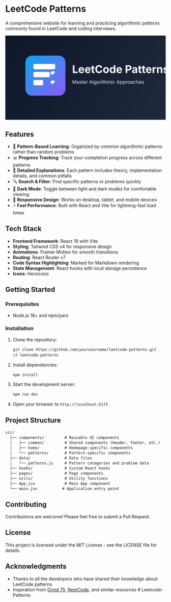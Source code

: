 # LeetCode Patterns

A comprehensive website for learning and practicing algorithmic patterns commonly found in LeetCode and coding interviews.

![LeetCode Patterns](public/social-preview.svg)

## Features

- 🧩 **Pattern-Based Learning**: Organized by common algorithmic patterns rather than random problems
- 📊 **Progress Tracking**: Track your completion progress across different patterns
- 📝 **Detailed Explanations**: Each pattern includes theory, implementation details, and common pitfalls
- 🔍 **Search & Filter**: Find specific patterns or problems quickly
- 🌙 **Dark Mode**: Toggle between light and dark modes for comfortable viewing
- 📱 **Responsive Design**: Works on desktop, tablet, and mobile devices
- ⚡ **Fast Performance**: Built with React and Vite for lightning-fast load times

## Tech Stack

- **Frontend Framework**: React 19 with Vite
- **Styling**: Tailwind CSS v4 for responsive design
- **Animations**: Framer Motion for smooth transitions
- **Routing**: React Router v7
- **Code Syntax Highlighting**: Marked for Markdown rendering
- **State Management**: React hooks with local storage persistence
- **Icons**: Heroicons

## Getting Started

### Prerequisites

- Node.js 18+ and npm/yarn

### Installation

1. Clone the repository:
   ```bash
   git clone https://github.com/yourusername/leetcode-patterns.git
   cd leetcode-patterns
   ```

2. Install dependencies:
   ```bash
   npm install
   ```

3. Start the development server:
   ```bash
   npm run dev
   ```

4. Open your browser to `http://localhost:5173`

## Project Structure

```
src/
  ├── components/         # Reusable UI components
  │   ├── common/         # Shared components (Header, Footer, etc.)
  │   ├── home/           # Homepage-specific components
  │   └── patterns/       # Pattern-specific components
  ├── data/               # Data files
  │   └── patterns.js     # Pattern categories and problem data
  ├── hooks/              # Custom React hooks
  ├── pages/              # Page components
  ├── utils/              # Utility functions
  ├── App.jsx             # Main App component
  └── main.jsx           # Application entry point
```

## Contributing

Contributions are welcome! Please feel free to submit a Pull Request.

## License

This project is licensed under the MIT License - see the LICENSE file for details.

## Acknowledgments

- Thanks to all the developers who have shared their knowledge about LeetCode patterns
- Inspiration from [Grind 75](https://www.techinterviewhandbook.org/grind75), [NeetCode](https://neetcode.io/), and similar resources
#   L e e t c o d e - P a t t e r n s 
 
 